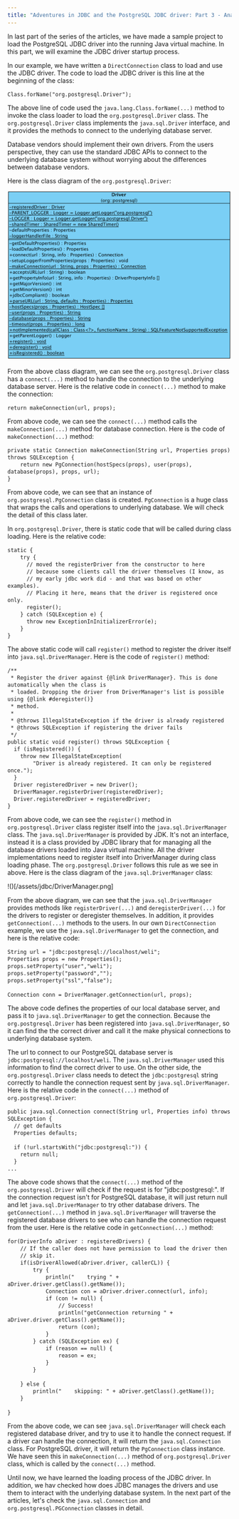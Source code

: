 ```yaml
---
title: "Adventures in JDBC and the PostgreSQL JDBC driver: Part 3 - Analyzing the JDBC driver registration process"
---
```


In last part of the series of the articles, we have made a sample project to load the PostgreSQL JDBC driver into the running Java virtual machine. In this part, we will examine the JDBC driver startup process.

In our example, we have written a `DirectConnection` class to load and use the JDBC driver. The code to load the JDBC driver is this line at the beginning of the class:
  
```
Class.forName("org.postgresql.Driver");
```

The above line of code used the `java.lang.Class.forName(...)` method to invoke the class loader to load the `org.postgresql.Driver` class. The `org.postgresql.Driver` class implements the `java.sql.Driver` interface, and it provides the methods to connect to the underlying database server.

Database vendors should implement their own drivers. From the users perspective, they can use the standard JDBC APIs to connect to the underlying database system without worrying about the differences between database vendors.

Here is the class diagram of the `org.postgresql.Driver`:

![](/assets/jdbc/org.postgresql.Driver.png)

From the above class diagram, we can see the `org.postgresql.Driver` class has a `connect(...)` method to handle the connection to the underlying database server. Here is the relative code in `connect(...)` method to make the connection:

```
return makeConnection(url, props);
```

From above code, we can see the `connect(...)` method calls the `makeConnection(...)` method for database connection. Here is the code of `makeConnection(...)` method:

```
private static Connection makeConnection(String url, Properties props) throws SQLException {
	return new PgConnection(hostSpecs(props), user(props), database(props), props, url);
}
```

From above code, we can see that an instance of `org.postgresql.PgConnection` class is created. `PgConnection` is a huge class that wraps the calls and operations to underlying database. We will check the detail of this class later.

In `org.postgresql.Driver`, there is static code that will be called during class loading. Here is the relative code:

```
static {
	try {
	  // moved the registerDriver from the constructor to here
	  // because some clients call the driver themselves (I know, as
	  // my early jdbc work did - and that was based on other examples).
	  // Placing it here, means that the driver is registered once only.
	  register();
	} catch (SQLException e) {
	  throw new ExceptionInInitializerError(e);
	}
}
```

The above static code will call `register()` method to register the driver itself into `java.sql.DriverManager`. Here is the code of `register()` method:

```
/**
 * Register the driver against {@link DriverManager}. This is done automatically when the class is
 * loaded. Dropping the driver from DriverManager's list is possible using {@link #deregister()}
 * method.
 *
 * @throws IllegalStateException if the driver is already registered
 * @throws SQLException if registering the driver fails
 */
public static void register() throws SQLException {
  if (isRegistered()) {
    throw new IllegalStateException(
        "Driver is already registered. It can only be registered once.");
  }
  Driver registeredDriver = new Driver();
  DriverManager.registerDriver(registeredDriver);
  Driver.registeredDriver = registeredDriver;
}
```

From above code, we can see the `register()` method in `org.postgresql.Driver` class register itself into the `java.sql.DriverManager` class. The `java.sql.DriverManager` is provided by JDK. It's not an interface,  instead it is a class provided by JDBC library that for managing all the database drivers loaded into Java virtual machine. All the driver implementations need to register itself into DriverManager during class loading phase. The `org.postgresql.Driver` follows this rule as we see in above. Here is the class diagram of the `java.sql.DriverManager` class:

!()[/assets/jdbc/DriverManager.png]

From the above diagram, we can see that the `java.sql.DriverManager` provides methods like `registerDriver(...)` and `deregisterDriver(...)` for the drivers to register or deregister themselves. In addition, it provides `getConnection(...)` methods to the users. In our own `DirectConnection` example, we use the `java.sql.DriverManager` to get the connection, and here is the relative code:

```
String url = "jdbc:postgresql://localhost/weli";
Properties props = new Properties();
props.setProperty("user","weli");
props.setProperty("password","");
props.setProperty("ssl","false");

Connection conn = DriverManager.getConnection(url, props);
```

The above code defines the properties of our local database server, and pass it to `java.sql.DriverManager` to get the connection. Because the `org.postgresql.Driver` has been registered into `java.sql.DriverManager`, so it can find the the correct driver and call it the make physical connections to underlying database system.

The url to connect to our PostgreSQL database server is `jdbc:postgresql://localhost/weli`. The `java.sql.DriverManager` used this information to find the correct driver to use. On the other side, the `org.postgresql.Driver` class needs to detect the `jdbc:postgresql` string correctly to handle the connection request sent by `java.sql.DriverManager`. Here is the relative code in the `connect(...)` method of `org.postgresql.Driver`:

```
public java.sql.Connection connect(String url, Properties info) throws SQLException {
  // get defaults
  Properties defaults;

  if (!url.startsWith("jdbc:postgresql:")) {
    return null;
  }
...
```

The above code shows that the `connect(...)` method of the `org.postgresql.Driver` will check if the request is for "jdbc:postgresql:". If the connection request isn't for PostgreSQL database, it will just return null and let `java.sql.DriverManager` to try other database drivers. The `getConnection(...)` method in `java.sql.DriverManager` will traverse the registered database drivers to see who can handle the connection request from the user. Here is the relative code in `getConnection(...)` method:

```
for(DriverInfo aDriver : registeredDrivers) {
    // If the caller does not have permission to load the driver then
    // skip it.
    if(isDriverAllowed(aDriver.driver, callerCL)) {
        try {
            println("    trying " + aDriver.driver.getClass().getName());
            Connection con = aDriver.driver.connect(url, info);
            if (con != null) {
                // Success!
                println("getConnection returning " + aDriver.driver.getClass().getName());
                return (con);
            }
        } catch (SQLException ex) {
            if (reason == null) {
                reason = ex;
            }
        }

    } else {
        println("    skipping: " + aDriver.getClass().getName());
    }

}
```

From the above code, we can see `java.sql.DriverManager` will check each registered database driver, and try to use it to handle the connect request. If a driver can handle the connection, it will return the `java.sql.Connection` class. For PostgreSQL driver, it will return the `PgConnection` class instance. We have seen this in `makeConnection(...)` method of `org.postgresql.Driver` class, which is called by the `connect(...)` method.

Until now, we have learned the loading process of the JDBC driver. In addition, we hav checked how does JDBC manages the drivers and use them to interact with the underlying database system. In the next part of the articles, let's check the `java.sql.Connection` and `org.postgresql.PGConnection` classes in detail.